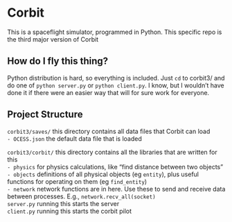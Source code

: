 Corbit
======

This is a spaceflight simulator, programmed in Python. This specific repo is the
third major version of Corbit


How do I fly this thing?
------------

Python distribution is hard, so everything is included. Just `cd` to corbit3/ and do one of `python server.py` or `python client.py`. I know,
but I wouldn’t have done it if there were an easier way that will for sure work for everyone.

Project Structure
-----------------

`corbit3/saves/`			this directory contains all data files that Corbit can load  
`- OCESS.json`	the default data file that is loaded  

`corbit3/corbit/`			this directory contains all the libraries that are written for this  
`- physics`         for physics calculations, like “find distance between two objects”  
`- objects`         definitions of all physical objects (eg `entity`), plus useful functions for operating on them (eg `find_entity`)  
`- network`         network functions are in here. Use these to send and receive data between processes. E.g., `network.recv_all(socket)`  
`server.py`     running this starts the server  
`client.py`     running this starts the corbit pilot  
